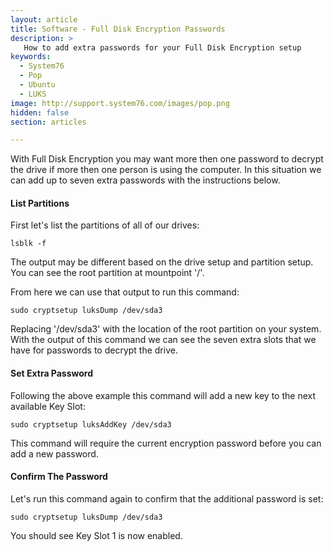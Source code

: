 ```yaml
---
layout: article
title: Software - Full Disk Encryption Passwords
description: >
   How to add extra passwords for your Full Disk Encryption setup
keywords:
  - System76
  - Pop
  - Ubuntu
  - LUKS
image: http://support.system76.com/images/pop.png
hidden: false
section: articles

---
```


With Full Disk Encryption you may want more then one password to decrypt the drive if more then one person is using the computer. In this situation we can add up to seven extra passwords with the instructions below.

#### List Partitions

First let's list the partitions of all of our drives:

```
lsblk -f
```

The output may be different based on the drive setup and partition setup. You can see the root partition at mountpoint '/'.

From here we can use that output to run this command:

```
sudo cryptsetup luksDump /dev/sda3
```

Replacing '/dev/sda3' with the location of the root partition on your system. With the output of this command we can see the seven extra slots that we have for passwords to decrypt the drive.

#### Set Extra Password

Following the above example this command will add a new key to the next available Key Slot:

```
sudo cryptsetup luksAddKey /dev/sda3
```

This command will require the current encryption password before you can add a new password.

#### Confirm The Password

Let's run this command again to confirm that the additional password is set:

```
sudo cryptsetup luksDump /dev/sda3
```

You should see Key Slot 1 is now enabled.
